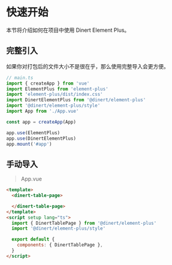 
# 快速开始

本节将介绍如何在项目中使用 <el-link type="primary" :underline="false" href="https://github.com/Dinert/dinert-element-plus">Dinert Element Plus。</el-link>

## 完整引入

如果你对打包后的文件大小不是很在乎，那么使用完整导入会更方便。

```typescript
// main.ts
import { createApp } from 'vue'
import ElementPlus from 'element-plus'
import 'element-plus/dist/index.css'
import DinertElementPlus from '@dinert/element-plus'
import '@dinert/element-plus/style'
import App from './App.vue'

const app = createApp(App)

app.use(ElementPlus)
app.use(DinertElementPlus)
app.mount('#app')
```

## 手动导入

> App.vue
>
```html
<template>
  <dinert-table-page>

  </dinert-table-page>
</template>
<script setup lang="ts">
  import { DinertTablePage } from '@dinert/element-plus'
  import '@dinert/element-plus/style'

  export default {
    components: { DinertTablePage },
  }
</script>
```